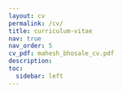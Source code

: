 ```yaml
---
layout: cv
permalink: /cv/
title: curriculum-vitae
nav: true
nav_order: 5
cv_pdf: mahesh_bhosale_cv.pdf
description:
toc:
  sidebar: left
---
```


